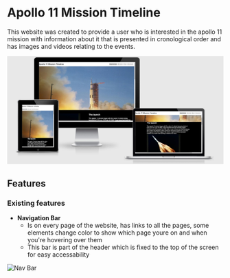 # Apollo 11 Mission Timeline

This website was created to provide a user who is interested in the apollo 11 mission with information about it that is presented in cronological order and has images and videos relating to the events.

![Responsive Mockup](assets/images/responsiveness.jpg)

## Features
 
### Existing features

- __Navigation Bar__
    - Is on every page of the website, has links to all the pages, some elements change color to show which page youre on and when you're hovering over them
    - This bar is part of the header which is fixed to the top of the screen for easy accessability

![Nav Bar](nav-bar.jpg)
